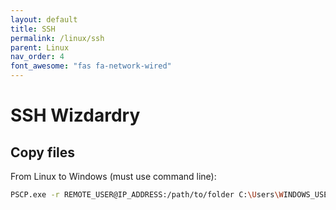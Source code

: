 ```yaml
---
layout: default
title: SSH
permalink: /linux/ssh
parent: Linux
nav_order: 4
font_awesome: "fas fa-network-wired"
---
```



# <i class="{{ page.font_awesome }}"></i> SSH Wizdardry

## Copy files
From Linux to Windows (must use command line):
```bash
PSCP.exe -r REMOTE_USER@IP_ADDRESS:/path/to/folder C:\Users\WINDOWS_USERNAME\Documents
```
